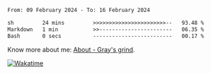 <!--START_SECTION:waka-->

```txt
From: 09 February 2024 - To: 16 February 2024

sh         24 mins         >>>>>>>>>>>>>>>>>>>>>>>--   93.48 %
Markdown   1 min           >>-----------------------   06.35 %
Bash       0 secs          -------------------------   00.17 %
```

<!--END_SECTION:waka-->

<!-- [![grayxu's github stats](https://github-readme-stats.vercel.app/api?username=grayxu&count_private=true&show_icons=true)](https://github.com/grayxu) -->

Know more about me: [About - Gray's grind](https://www.grayxu.cn/).
<p align="left">
  <a href="https://wakatime.com/@grayxu" target="_blank">
    <img alt="Wakatime" src="https://wakatime.com/badge/user/c69eb31e-43a1-463f-8968-c3449e386f57.svg"/>
  </a>
</p>

